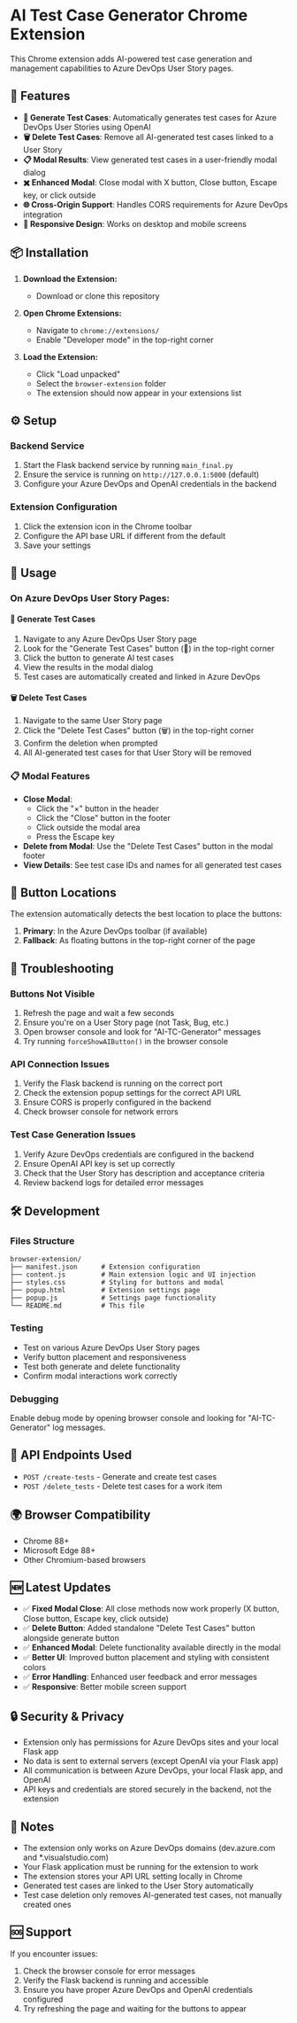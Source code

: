 # AI Test Case Generator Chrome Extension

This Chrome extension adds AI-powered test case generation and management capabilities to Azure DevOps User Story pages.

## 🚀 Features

- **🤖 Generate Test Cases**: Automatically generates test cases for Azure DevOps User Stories using OpenAI
- **🗑️ Delete Test Cases**: Remove all AI-generated test cases linked to a User Story
- **📋 Modal Results**: View generated test cases in a user-friendly modal dialog
- **✖️ Enhanced Modal**: Close modal with X button, Close button, Escape key, or click outside
- **🌐 Cross-Origin Support**: Handles CORS requirements for Azure DevOps integration
- **📱 Responsive Design**: Works on desktop and mobile screens

## 📦 Installation

1. **Download the Extension:**
   - Download or clone this repository

2. **Open Chrome Extensions:**
   - Navigate to `chrome://extensions/`
   - Enable "Developer mode" in the top-right corner

3. **Load the Extension:**
   - Click "Load unpacked"
   - Select the `browser-extension` folder
   - The extension should now appear in your extensions list

## ⚙️ Setup

### Backend Service
1. Start the Flask backend service by running `main_final.py`
2. Ensure the service is running on `http://127.0.0.1:5000` (default)
3. Configure your Azure DevOps and OpenAI credentials in the backend

### Extension Configuration
1. Click the extension icon in the Chrome toolbar
2. Configure the API base URL if different from the default
3. Save your settings

## 📖 Usage

### On Azure DevOps User Story Pages:

#### 🤖 Generate Test Cases
1. Navigate to any Azure DevOps User Story page
2. Look for the "Generate Test Cases" button (🤖) in the top-right corner
3. Click the button to generate AI test cases
4. View the results in the modal dialog
5. Test cases are automatically created and linked in Azure DevOps

#### 🗑️ Delete Test Cases
1. Navigate to the same User Story page
2. Click the "Delete Test Cases" button (🗑️) in the top-right corner
3. Confirm the deletion when prompted
4. All AI-generated test cases for that User Story will be removed

### 📋 Modal Features
- **Close Modal**: 
  - Click the "×" button in the header
  - Click the "Close" button in the footer
  - Click outside the modal area
  - Press the Escape key
- **Delete from Modal**: Use the "Delete Test Cases" button in the modal footer
- **View Details**: See test case IDs and names for all generated test cases

## 📍 Button Locations

The extension automatically detects the best location to place the buttons:
1. **Primary**: In the Azure DevOps toolbar (if available)
2. **Fallback**: As floating buttons in the top-right corner of the page

## 🔧 Troubleshooting

### Buttons Not Visible
1. Refresh the page and wait a few seconds
2. Ensure you're on a User Story page (not Task, Bug, etc.)
3. Open browser console and look for "AI-TC-Generator" messages
4. Try running `forceShowAIButton()` in the browser console

### API Connection Issues
1. Verify the Flask backend is running on the correct port
2. Check the extension popup settings for the correct API URL
3. Ensure CORS is properly configured in the backend
4. Check browser console for network errors

### Test Case Generation Issues
1. Verify Azure DevOps credentials are configured in the backend
2. Ensure OpenAI API key is set up correctly
3. Check that the User Story has description and acceptance criteria
4. Review backend logs for detailed error messages

## 🛠️ Development

### Files Structure
```
browser-extension/
├── manifest.json      # Extension configuration
├── content.js         # Main extension logic and UI injection
├── styles.css         # Styling for buttons and modal
├── popup.html         # Extension settings page
├── popup.js           # Settings page functionality
└── README.md          # This file
```

### Testing
- Test on various Azure DevOps User Story pages
- Verify button placement and responsiveness
- Test both generate and delete functionality
- Confirm modal interactions work correctly

### Debugging
Enable debug mode by opening browser console and looking for "AI-TC-Generator" log messages.

## 🔌 API Endpoints Used

- `POST /create-tests` - Generate and create test cases
- `POST /delete_tests` - Delete test cases for a work item

## 🌍 Browser Compatibility

- Chrome 88+
- Microsoft Edge 88+
- Other Chromium-based browsers

## 🆕 Latest Updates

- ✅ **Fixed Modal Close**: All close methods now work properly (X button, Close button, Escape key, click outside)
- ✅ **Delete Button**: Added standalone "Delete Test Cases" button alongside generate button
- ✅ **Enhanced Modal**: Delete functionality available directly in the modal
- ✅ **Better UI**: Improved button placement and styling with consistent colors
- ✅ **Error Handling**: Enhanced user feedback and error messages
- ✅ **Responsive**: Better mobile screen support

## 🔒 Security & Privacy

- Extension only has permissions for Azure DevOps sites and your local Flask app
- No data is sent to external servers (except OpenAI via your Flask app)
- All communication is between Azure DevOps, your local Flask app, and OpenAI
- API keys and credentials are stored securely in the backend, not the extension

## 📝 Notes

- The extension only works on Azure DevOps domains (dev.azure.com and *.visualstudio.com)
- Your Flask application must be running for the extension to work
- The extension stores your API URL setting locally in Chrome
- Generated test cases are linked to the User Story automatically
- Test case deletion only removes AI-generated test cases, not manually created ones

## 🆘 Support

If you encounter issues:
1. Check the browser console for error messages
2. Verify the Flask backend is running and accessible
3. Ensure you have proper Azure DevOps and OpenAI credentials configured
4. Try refreshing the page and waiting for the buttons to appear
